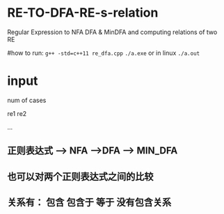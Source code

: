 # RE-TO-DFA-RE-s-relation
Regular Expression to NFA  DFA &amp; MinDFA  and computing relations of two RE

#how to run:
```g++ -std=c++11 re_dfa.cpp```
```./a.exe```
or in linux
```./a.out```

# input
num of cases

re1 re2

...


## 正则表达式 --> NFA -->DFA --> MIN_DFA
## 也可以对两个正则表达式之间的比较
## 关系有： 包含 包含于 等于 没有包含关系
